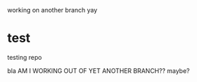 working on another branch yay

test
====

testing repo



bla AM I WORKING OUT OF YET ANOTHER BRANCH?? maybe?